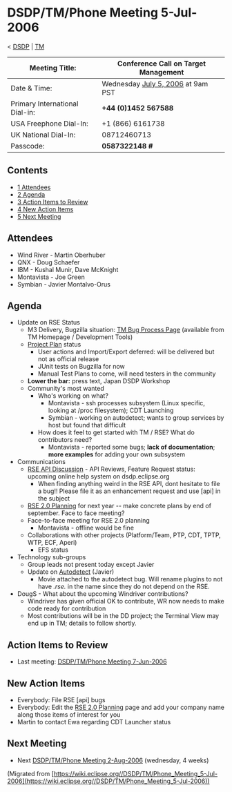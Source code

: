 

DSDP/TM/Phone Meeting 5-Jul-2006
================================

< [DSDP](https://wiki.eclipse.org/DSDP "DSDP")‎ | [TM](./TM "DSDP/TM")

| Meeting Title: | **Conference Call on Target Management** |
| --- | --- |
| Date & Time: | Wednesday [July 5, 2006](./index.php?title=July_5,_2006&action=edit&redlink=1 "July 5, 2006 (page does not exist)") at 9am PST |
| Primary International Dial-in: | **+44 (0)1452 567588** |
| USA Freephone Dial-In: | +1 (866) 6161738 |
| UK National Dial-In: | 08712460713 |
| Passcode: | **0587322148 #** |

Contents
--------

*   [1 Attendees](#Attendees)
*   [2 Agenda](#Agenda)
*   [3 Action Items to Review](#Action-Items-to-Review)
*   [4 New Action Items](#New-Action-Items)
*   [5 Next Meeting](#Next-Meeting)

Attendees
---------

*   Wind River - Martin Oberhuber
*   QNX - Doug Schaefer
*   IBM - Kushal Munir, Dave McKnight
*   Montavista - Joe Green
*   Symbian - Javier Montalvo-Orus

Agenda
------

*   Update on RSE Status
    *   M3 Delivery, Bugzilla situation: [TM Bug Process Page](https://www.eclipse.org/dsdp/tm/development/bug_process.php) (available from TM Homepage / Development Tools)
    *   [Project Plan](https://www.eclipse.org/dsdp/tm/development/plan.php) status
        *   User actions and Import/Export deferred: will be delivered but not as official release
        *   JUnit tests on Bugzilla for now
        *   Manual Test Plans to come, will need testers in the community
    *   **Lower the bar:** press text, Japan DSDP Workshop
    *   Community's most wanted
        *   Who's working on what?
            *   Montavista - ssh processes subsystem (Linux specific, looking at /proc filesystem); CDT Launching
            *   Symbian - working on autodetect; wants to group services by host but found that difficult
        *   How does it feel to get started with TM / RSE? What do contributors need?
            *   Montavista - reported some bugs; **lack of documentation**; **more examples** for adding your own subsystem
*   Communications
    *   [RSE API Discussion](./RSE_API_Discussion "RSE API Discussion") \- API Reviews, Feature Request status: upcoming online help system on dsdp.eclipse.org
        *   When finding anything weird in the RSE API, dont hesitate to file a bug!! Please file it as an enhancement request and use \[api\] in the subject
    *   [RSE 2.0 Planning](./RSE_2.0_Planning "RSE 2.0 Planning") for next year -- make concrete plans by end of september. Face to face meeting?
    *   Face-to-face meeting for RSE 2.0 planning
        *   Montavista - offline would be fine
    *   Collaborations with other projects (Platform/Team, PTP, CDT, TPTP, WTP, ECF, Aperi)
        *   EFS status
*   Technology sub-groups
    *   Group leads not present today except Javier
    *   Update on [Autodetect](./Autodetect "DSDP/TM/Autodetect") (Javier)
        *   Movie attached to the autodetect bug. Will rename plugins to not have *.rse.* in the name since they do not depend on the RSE.
*   DougS - What about the upcoming Windriver contributions?
    *   Windriver has given official OK to contribute, WR now needs to make code ready for contribution
    *   Most contributions will be in the DD project; the Terminal View may end up in TM; details to follow shortly.

Action Items to Review
----------------------

*   Last meeting: [DSDP/TM/Phone Meeting 7-Jun-2006](./Phone_Meeting_7-Jun-2006 "DSDP/TM/Phone Meeting 7-Jun-2006")

New Action Items
----------------

*   Everybody: File RSE \[api\] bugs
*   Everybody: Edit the [RSE 2.0 Planning](./RSE_2.0_Planning "RSE 2.0 Planning") page and add your company name along those items of interest for you
*   Martin to contact Ewa regarding CDT Launcher status

Next Meeting
------------

*   Next [DSDP/TM/Phone Meeting 2-Aug-2006](./Phone_Meeting_2-Aug-2006 "DSDP/TM/Phone Meeting 2-Aug-2006") (wednesday, 4 weeks)


(Migrated from [https://wiki.eclipse.org//DSDP/TM/Phone_Meeting_5-Jul-2006](https://wiki.eclipse.org//DSDP/TM/Phone_Meeting_5-Jul-2006))